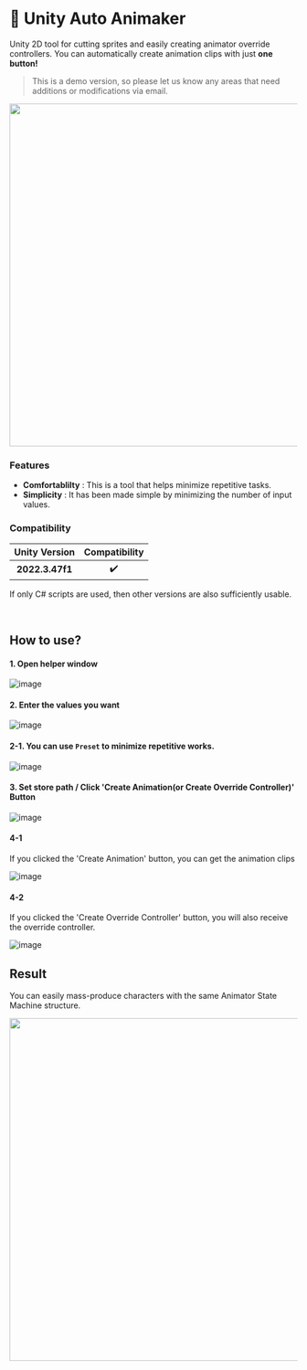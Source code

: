 # :wrench: Unity Auto Animaker
Unity 2D tool for cutting sprites and easily creating animator override controllers.
You can automatically create animation clips with just **one button!**

> This is a demo version, so please let us know any areas that need additions or modifications via email.

<img src="https://github.com/user-attachments/assets/1f21a2f4-936a-4c26-aaad-69a019ab6ed5" width="600"></img>

### Features

* **Comfortablilty** : This is a tool that helps minimize repetitive tasks.
* **Simplicity** : It has been made simple by minimizing the number of input values.

### Compatibility

| Unity Version | Compatibility |
|:-------------:|:-------------:|
| **2022.3.47f1** |:heavy_check_mark:|

If only C# scripts are used, then other versions are also sufficiently usable.

<br>

## How to use?

#### 1. Open helper window

![image](https://github.com/user-attachments/assets/801ddd76-db9a-4d55-84f1-0ef964fd7d4c)

#### 2. Enter the values you want

![image](https://github.com/user-attachments/assets/ea37b885-1de3-4268-88fa-11c3ccdc961a)

#### 2-1. You can use `Preset` to minimize repetitive works.

![image](https://github.com/user-attachments/assets/ea8b205c-e494-487c-b6eb-694555047c2c)


#### 3. Set store path / Click 'Create Animation(or Create Override Controller)' Button

![image](https://github.com/user-attachments/assets/d80318b1-5686-4dac-9710-e6af282c0fdb)

#### 4-1
If you clicked the 'Create Animation' button, you can get the animation clips

![image](https://github.com/user-attachments/assets/ece97be3-4d03-42cd-8246-611df07b435d)

#### 4-2
If you clicked the 'Create Override Controller' button, you will also receive the override controller.

![image](https://github.com/user-attachments/assets/579cbe43-a61c-4cad-8865-b8cd97c8b36c)

## Result
You can easily mass-produce characters with the same Animator State Machine structure.

<img src="https://github.com/user-attachments/assets/1f21a2f4-936a-4c26-aaad-69a019ab6ed5" width="600"></img>




